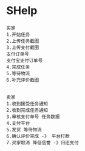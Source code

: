 # SHelp


    买家
    1.开始任务
    2.上传任务截图
    3.上传支付截图
    支付订单号
    支付宝支付订单号
    4.完成任务
    5.等待物流
    6.补充评价截图


    卖家
    1.收到接受任务通知
    2.收到完成任务通知
    3.审核支付单号 任务数据
    4.支付平台
    5.发货 等待物流
    6.确认评价完成 -》 平台打款
    7.买家取消 降低信誉 -》归还支付